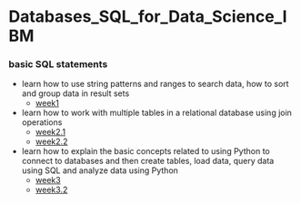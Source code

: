 # Databases_SQL_for_Data_Science_IBM

### basic SQL statements

- learn how to use string patterns and ranges to search data, how to sort and group data in result sets
  - [week1](https://github.com/vnaveen97/Databases_SQL_for_Data_Science_IBM/blob/master/week1)
- learn how to work with multiple tables in a relational database using join operations
  - [week2.1](https://github.com/vnaveen97/Databases_SQL_for_Data_Science_IBM/blob/master/week2.1)
  - [week2.2](https://github.com/vnaveen97/Databases_SQL_for_Data_Science_IBM/blob/master/week2.2)
- learn how to explain the basic concepts related to using Python to connect to databases and then create tables, load data, query data using SQL and analyze data using Python
  - [week3](https://github.com/vnaveen97/Databases_SQL_for_Data_Science_IBM/blob/master/week3.pdf)
  - [week3.2](https://github.com/vnaveen97/Databases_SQL_for_Data_Science_IBM/blob/master/week3.2)
